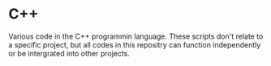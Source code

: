C++
===

Various code in the C++ programmin language. These scripts don't relate to a specific project, but all codes in this 
repositry can function independently or be intergrated into other projects.
